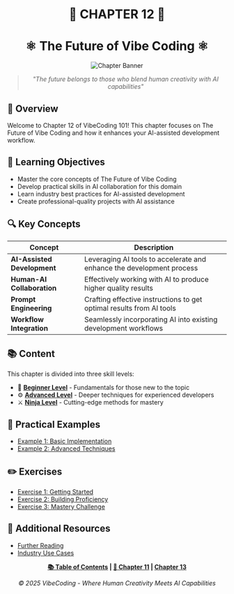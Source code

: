 <div align="center">

# 🔮 CHAPTER 12 🔮

# ⚛️ The Future of Vibe Coding ⚛️

![Chapter Banner](https://i.imgur.com/XYZ123.png)

</div>

<div align="center">

> *"The future belongs to those who blend human creativity with AI capabilities"*

</div>

## 🌟 Overview

Welcome to Chapter 12 of VibeCoding 101! This chapter focuses on The Future of Vibe Coding and how it enhances your AI-assisted development workflow.

## 🎯 Learning Objectives

- Master the core concepts of The Future of Vibe Coding
- Develop practical skills in AI collaboration for this domain
- Learn industry best practices for AI-assisted development
- Create professional-quality projects with AI assistance

## 🔍 Key Concepts

| Concept | Description |
|---------|-------------|
| **AI-Assisted Development** | Leveraging AI tools to accelerate and enhance the development process |
| **Human-AI Collaboration** | Effectively working with AI to produce higher quality results |
| **Prompt Engineering** | Crafting effective instructions to get optimal results from AI tools |
| **Workflow Integration** | Seamlessly incorporating AI into existing development workflows |

## 📚 Content

This chapter is divided into three skill levels:

- 🔰 [**Beginner Level**](./Chapter_12_Beginner.md) - Fundamentals for those new to the topic
- ⚙️ [**Advanced Level**](./Chapter_12_Advanced.md) - Deeper techniques for experienced developers
- ⚔️ [**Ninja Level**](./Chapter_12_Ninja.md) - Cutting-edge methods for mastery

## 🧪 Practical Examples

- [Example 1: Basic Implementation](./examples/example_1.md)
- [Example 2: Advanced Techniques](./examples/example_2.md)

## ✏️ Exercises

- [Exercise 1: Getting Started](./exercises/exercise_1_placeholder.md)
- [Exercise 2: Building Proficiency](./exercises/exercise_2_placeholder.md) 
- [Exercise 3: Mastery Challenge](./exercises/exercise_3_placeholder.md)

## 📖 Additional Resources

- [Further Reading](./Further_Reading.md)
- [Industry Use Cases](./examples/industry_cases.md)

<div align="center">

**[📚 Table of Contents](../README.md) | [🧠 Chapter 11](../Chapter_11_*) | [ Chapter 13](../Chapter_13_*)**

</div>

<div align="center">

*© 2025 VibeCoding - Where Human Creativity Meets AI Capabilities*

</div>
